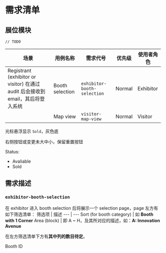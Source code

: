 # 需求清单
## 展位模块
`// TODO`

场景 | 用例名称 | 需求代号 | 优先级 | 使用者角色
--- | --- | --- | --- | ---
Registrant (exhibitor or visitor) 在通过 audit 后会接收到 email，其后将登入系统 | Booth selection | `exhibitor-booth-selection` | Normal | Exhibitor
| | Map view | `visitor-map-view` | Normal | Visitor



光标悬浮显示 `Sold`，灰色底

右侧按钮或变更未大中小，保留重置按钮




Status:
- Avaliable
- Sold

## 需求描述
### `exhibitor-booth-selection`
在 exhibitor 进入 booth selection 后将展示一个 selection page，page 左方有如下筛选清单：
筛选项 | 描述
--- | ---
Sort (for booth category) | 如 **Booth with 1 Corner**
Area (block) | 即 A ~ H，及其所对应的描述，如：**A: Innovation Avenue**

在左方筛选清单下方有**其中列的数目待定**。

Booth ID
